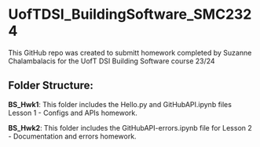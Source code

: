 # UofTDSI_BuildingSoftware_SMC2324
This GitHub repo was created to submitt homework completed by Suzanne Chalambalacis for the UofT DSI Building Software course 23/24

## Folder Structure:
**BS_Hwk1**:
This folder includes the Hello.py and GitHubAPI.ipynb files Lesson 1 - Configs and APIs homework.

**BS_Hwk2**:
This folder includes the GitHubAPI-errors.ipynb file for Lesson 2 - Documentation and errors homework.
